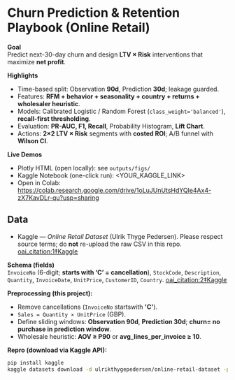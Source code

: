 # Churn Prediction & Retention Playbook (Online Retail)

**Goal**  
Predict next-30-day churn and design **LTV × Risk** interventions that maximize **net profit**.

**Highlights**  
- Time-based split: Observation **90d**, Prediction **30d**; leakage guarded.  
- Features: **RFM + behavior + seasonality + country + returns + wholesaler heuristic**.  
- Models: Calibrated Logistic / Random Forest (`class_weight='balanced'`), **recall-first thresholding**.  
- Evaluation: **PR-AUC, F1, Recall**, Probability Histogram, **Lift Chart**.  
- Actions: **2×2 LTV × Risk** segments with **costed ROI**; A/B funnel with **Wilson CI**.

**Live Demos**  
- Plotly HTML (open locally): see `outputs/figs/`  
- Kaggle Notebook (one-click run): <YOUR_KAGGLE_LINK>  
- Open in Colab: https://colab.research.google.com/drive/1oLuJUnUtsHdYQle4Ax4-zX7KavDLr-qu?usp=sharing

## Data

- Kaggle — *Online Retail Dataset* (Ulrik Thyge Pedersen). Please respect source terms; do **not** re-upload the raw CSV in this repo.  [oai_citation:1‡Kaggle](https://www.kaggle.com/datasets/ulrikthygepedersen/online-retail-dataset/data?utm_source=chatgpt.com)

**Schema (fields)**  
`InvoiceNo` (6-digit; **starts with ‘C’ = cancellation**), `StockCode`, `Description`, `Quantity`, `InvoiceDate`, `UnitPrice`, `CustomerID`, `Country`.  [oai_citation:2‡Kaggle](https://www.kaggle.com/datasets/tunguz/online-retail?utm_source=chatgpt.com)

**Preprocessing (this project):**
- Remove cancellations (`InvoiceNo` startswith **'C'**).  
- `Sales = Quantity × UnitPrice` (GBP).  
- Define sliding windows: **Observation 90d**, **Prediction 30d**; **churn= no purchase in prediction window**.
- Wholesale heuristic: **AOV ≥ P90** or **avg_lines_per_invoice ≥ 10**.

**Repro (download via Kaggle API):**
```bash
pip install kaggle
kaggle datasets download -d ulrikthygepedersen/online-retail-dataset -p data/raw -f OnlineRetail.csv --unzip
